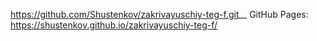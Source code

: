 https://github.com/Shustenkov/zakrivayuschiy-teg-f.git__
GitHub Pages: https://shustenkov.github.io/zakrivayuschiy-teg-f/
